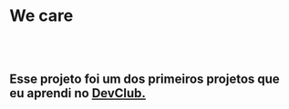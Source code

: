 <h1>We care</h1>
<br>
<br>
<h2>Esse projeto foi um dos primeiros projetos que eu aprendi no <a href="https://rodolfomori.com.br/devclub">DevClub.</a></h2>

